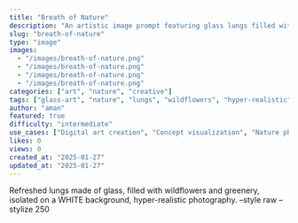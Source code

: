 ```yaml
---
title: "Breath of Nature"
description: "An artistic image prompt featuring glass lungs filled with wildflowers and greenery on a white background. Perfect for surreal, nature-inspired visuals."
slug: "breath-of-nature"
type: "image"
images: 
  - "/images/breath-of-nature.png"
  - "/images/breath-of-nature.png"
  - "/images/breath-of-nature.png"
  - "/images/breath-of-nature.png"
categories: ["art", "nature", "creative"]
tags: ["glass-art", "nature", "lungs", "wildflowers", "hyper-realistic", "surreal", "photography"]
author: "aman"
featured: true
difficulty: "intermediate"
use_cases: ["Digital art creation", "Concept visualization", "Nature photography", "Creative projects"]
likes: 0
views: 0
created_at: "2025-01-27"
updated_at: "2025-01-27"
---
```


Refreshed lungs made of glass, filled with wildflowers and greenery, isolated on a WHITE background, hyper-realistic photography. –style raw –stylize 250 
